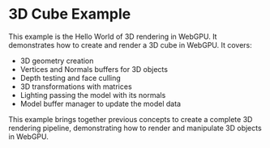# 3D Cube Example

This example is the Hello World of 3D rendering in WebGPU. It demonstrates how to create and render a 3D cube in WebGPU. It covers:

- 3D geometry creation
- Vertices and Normals buffers for 3D objects
- Depth testing and face culling
- 3D transformations with matrices
- Lighting passing the model with its normals
- Model buffer manager to update the model data

This example brings together previous concepts to create a complete 3D rendering pipeline, demonstrating how to render and manipulate 3D objects in WebGPU.